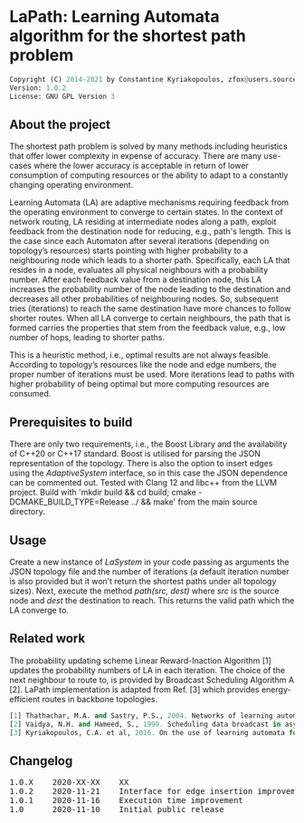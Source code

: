 # LaPath: Learning Automata algorithm for the shortest path problem

```python
Copyright (C) 2014-2021 by Constantine Kyriakopoulos, zfox@users.sourceforge.net
Version: 1.0.2
License: GNU GPL Version 3
```


## About the project

The shortest path problem is solved by many methods including heuristics that offer lower complexity in expense of accuracy. There are many use-cases where the lower accuracy is acceptable in return of lower consumption of computing resources or the ability to adapt to a constantly changing operating environment.

Learning Automata (LA) are adaptive mechanisms requiring feedback from the operating environment to converge to certain states. In the context of network routing, LA residing at intermediate nodes along a path, exploit feedback from the destination node for reducing, e.g., path's length. This is the case since each Automaton after several iterations (depending on topology’s resources) starts pointing with higher probability to a neighbouring node which leads to a shorter path. Specifically, each LA that resides in a node, evaluates all physical neighbours with a probability number. After each feedback value from a destination node, this LA increases the probability number of the node leading to the destination and decreases all other probabilities of neighbouring nodes. So, subsequent tries (iterations) to reach the same destination have more chances to follow shorter routes. When all LA converge to certain neighbours, the path that is formed carries the properties that stem from the feedback value, e.g., low number of hops, leading to shorter paths.

This is a heuristic method, i.e., optimal results are not always feasible. According to topology’s resources like the node and edge numbers, the proper number of iterations must be used. More iterations lead to paths with higher probability of being optimal but more computing resources are consumed.


## Prerequisites to build

There are only two requirements, i.e., the Boost Library and the availability of C++20 or C++17 standard. Boost is utilised for parsing the JSON representation of the topology. There is also the option to insert edges using the <em>AdaptiveSystem</em> interface, so in this case the JSON dependence can be commented out. Tested with Clang 12 and libc++ from the LLVM project. Build with 'mkdir build && cd build; cmake -DCMAKE_BUILD_TYPE=Release ../ && make' from the main source directory.


## Usage

Create a new instance of <em>LaSystem</em> in your code passing as arguments the JSON topology file and the number of iterations (a default iteration number is also provided but it won’t return the shortest paths under all topology sizes). Next, execute the method <em>path(src, dest)</em> where <em>src</em> is the source node and <em>dest</em> the destination to reach. This returns the valid path which the LA converge to.


## Related work

The probability updating scheme Linear Reward-Inaction Algorithm [1] updates the probability numbers of LA in each iteration. The choice of the next neighbour to route to, is provided by Broadcast Scheduling Algorithm A [2]. LaPath implementation is adapted from Ref. [3] which provides energy-efficient routes in backbone topologies. 

```python
[1] Thathachar, M.A. and Sastry, P.S., 2004. Networks of learning automata: Techniques for online stochastic optimization. Springer Science & Business Media.
[2] Vaidya, N.H. and Hameed, S., 1999. Scheduling data broadcast in asymmetric communication environments. Wireless Networks, 5(3), pp.171-182.
[3] Kyriakopoulos, C.A. et al, 2016. On the use of learning automata for energy saving in optical backbone networks. Electronic Notes in Discrete Mathematics, 51, pp.15-22.
```

## Changelog

<pre>
1.0.X    2020-XX-XX    XX
1.0.2    2020-11-21    Interface for edge insertion improvement
1.0.1    2020-11-16    Execution time improvement
1.0      2020-11-10    Initial public release
</pre>
